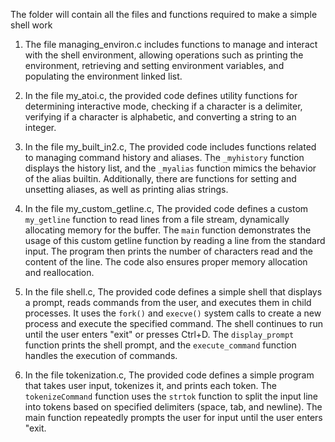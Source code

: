 The folder will contain all the files and functions required to make a simple shell work

1. The file managing_environ.c includes functions to manage and interact with the shell environment, allowing operations such as printing the environment, retrieving and setting environment variables, and populating the environment linked list.

2. In the file my_atoi.c, the provided code defines utility functions for determining interactive mode, checking if a character is a delimiter, verifying if a character is alphabetic, and converting a string to an integer.

3. In the file my_built_in2.c, The provided code includes functions related to managing command history and aliases. The `_myhistory` function displays the history list, and the `_myalias` function mimics the behavior of the alias builtin. Additionally, there are functions for setting and unsetting aliases, as well as printing alias strings.

4. In the file my_custom_getline.c, The provided code defines a custom `my_getline` function to read lines from a file stream, dynamically allocating memory for the buffer. The `main` function demonstrates the usage of this custom getline function by reading a line from the standard input. The program then prints the number of characters read and the content of the line. The code also ensures proper memory allocation and reallocation.

5. In the file shell.c, The provided code defines a simple shell that displays a prompt, reads commands from the user, and executes them in child processes. It uses the `fork()` and `execve()` system calls to create a new process and execute the specified command. The shell continues to run until the user enters "exit" or presses Ctrl+D. The `display_prompt` function prints the shell prompt, and the `execute_command` function handles the execution of commands.

6. In the file tokenization.c, The provided code defines a simple program that takes user input, tokenizes it, and prints each token. The `tokenizeCommand` function uses the `strtok` function to split the input line into tokens based on specified delimiters (space, tab, and newline). The main function repeatedly prompts the user for input until the user enters "exit.
